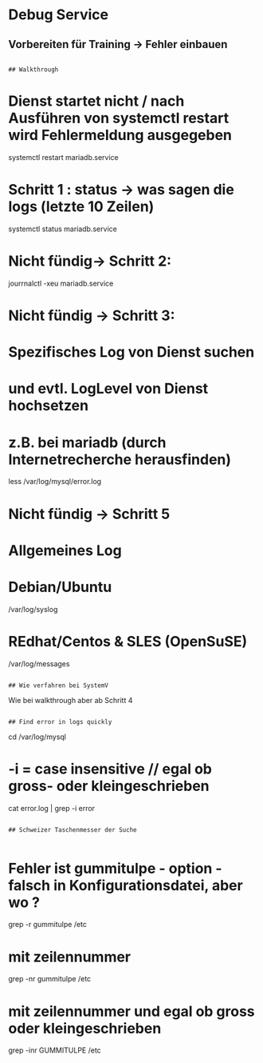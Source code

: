 # Debug Service 

## Vorbereiten für Training -> Fehler einbauen 

```

## Walkthrough 

```
# Dienst startet nicht / nach Ausführen von systemctl restart wird Fehlermeldung ausgegeben
systemctl restart mariadb.service 

# Schritt 1 : status -> was sagen die logs (letzte 10 Zeilen) 
systemctl status mariadb.service 

# Nicht fündig-> Schritt 2:
jourrnalctl -xeu mariadb.service 

# Nicht fündig -> Schritt 3:
# Spezifisches Log von Dienst suchen 
# und evtl. LogLevel von Dienst hochsetzen
# z.B. bei mariadb (durch Internetrecherche herausfinden) 
less /var/log/mysql/error.log 

# Nicht fündig -> Schritt 5
# Allgemeines Log
# Debian/Ubuntu 
/var/log/syslog
# REdhat/Centos & SLES (OpenSuSE) 
/var/log/messages 
```

## Wie verfahren bei SystemV 

```
Wie bei walkthrough aber ab Schritt 4
```

## Find error in logs quickly

```
cd /var/log/mysql 
# -i = case insensitive // egal ob gross- oder kleingeschrieben
cat error.log | grep -i error
```

## Schweizer Taschenmesser der Suche 


```
# Fehler ist gummitulpe - option - falsch in Konfigurationsdatei, aber wo ? 
grep -r gummitulpe /etc
# mit zeilennummer 
grep -nr gummitulpe /etc
# mit zeilennummer und egal ob gross oder kleingeschrieben 
grep -inr GUMMITULPE /etc
```
